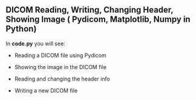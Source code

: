 ## DICOM Reading, Writing, Changing Header, Showing Image ( Pydicom, Matplotlib, Numpy in Python)    

In **code.py** you will see:

- Reading a DICOM file using Pydicom

- Showing the image in the DICOM file

- Reading and changing the header info

- Writing a new DICOM file
